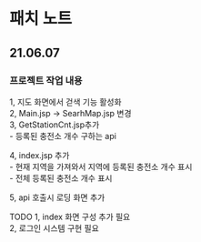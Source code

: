 # 패치 노트    
## 21.06.07   
   
### 프로젝트 작업 내용   
1, 지도 화면에서 걷색 기능 활성화   
2, Main.jsp -> SearhMap.jsp 변경  
3, GetStationCnt.jsp추가  
    - 등록된 충전소 개수 구하는 api   
   
4, index.jsp 추가   
    - 현재 지역을 가져와서 지역에 등록된 충전소 개수 표시   
    - 전체 등록된 충전소 개수 표시   
   
5, api 호출시 로딩 화면 추가      
   

TODO
1, index 화면 구성 추가 필요   
2, 로그인 시스템 구현 필요    